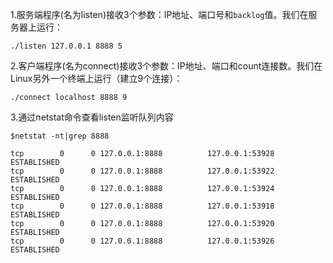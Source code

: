 1.服务端程序(名为listen)接收3个参数：IP地址、端口号和`backlog`值。我们在服务器上运行：

`./listen 127.0.0.1 8888 5`

2.客户端程序(名为connect)接收3个参数：IP地址、端口和count连接数。我们在Linux另外一个终端上运行（建立9个连接）：

`./connect localhost 8888 9`

3.通过netstat命令查看listen监听队列内容

`$netstat -nt|grep 8888`

```
tcp        0      0 127.0.0.1:8888          127.0.0.1:53928         ESTABLISHED
tcp        0      0 127.0.0.1:8888          127.0.0.1:53922         ESTABLISHED
tcp        0      0 127.0.0.1:8888          127.0.0.1:53924         ESTABLISHED
tcp        0      0 127.0.0.1:8888          127.0.0.1:53918         ESTABLISHED
tcp        0      0 127.0.0.1:8888          127.0.0.1:53920         ESTABLISHED
tcp        0      0 127.0.0.1:8888          127.0.0.1:53926         ESTABLISHED
```

